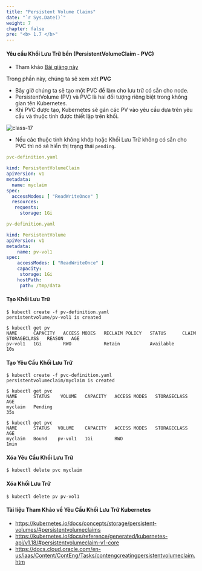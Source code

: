 ```yaml
---
title: "Persistent Volume Claims"
date: "`r Sys.Date()`"
weight: 7
chapter: false
pre: "<b> 1.7 </b>"
---
```


#### Yêu cầu Khối Lưu Trữ bền (PersistentVolumeClaim - PVC)

  - Tham khảo [Bài giảng này](https://kodekloud.com/topic/persistent-volume-claims-4/)

Trong phần này, chúng ta sẽ xem xét **PVC**

- Bây giờ chúng ta sẽ tạo một PVC để làm cho lưu trữ có sẵn cho node.
- PersistentVolume (PV) và PVC là hai đối tượng riêng biệt trong không gian tên Kubernetes.
- Khi PVC được tạo, Kubernetes sẽ gán các PV vào yêu cầu dựa trên yêu cầu và thuộc tính được thiết lập trên khối.

![class-17](../../images/class17.PNG)

- Nếu các thuộc tính không khớp hoặc Khối Lưu Trữ không có sẵn cho PVC thì nó sẽ hiển thị trạng thái `pending`.

```yaml
pvc-definition.yaml

kind: PersistentVolumeClaim
apiVersion: v1
metadata:
  name: myclaim
spec:
  accessModes: [ "ReadWriteOnce" ]
  resources:
   requests:
     storage: 1Gi
```

```yaml
pv-definition.yaml

kind: PersistentVolume
apiVersion: v1
metadata:
    name: pv-vol1
spec:
    accessModes: [ "ReadWriteOnce" ]
    capacity:
     storage: 1Gi
    hostPath:
     path: /tmp/data
```

#### Tạo Khối Lưu Trữ

```
$ kubectl create -f pv-definition.yaml
persistentvolume/pv-vol1 is created

$ kubectl get pv
NAME      CAPACITY   ACCESS MODES   RECLAIM POLICY   STATUS      CLAIM   STORAGECLASS   REASON   AGE
pv-vol1   1Gi        RWO            Retain           Available                                   10s
```


#### Tạo Yêu Cầu Khối Lưu Trữ

```
$ kubectl create -f pvc-definition.yaml
persistentvolumeclaim/myclaim is created

$ kubectl get pvc
NAME      STATUS    VOLUME   CAPACITY   ACCESS MODES   STORAGECLASS   AGE
myclaim   Pending                                                     35s

$ kubectl get pvc
NAME      STATUS   VOLUME    CAPACITY   ACCESS MODES   STORAGECLASS   AGE
myclaim   Bound    pv-vol1   1Gi        RWO                           1min

```

#### Xóa Yêu Cầu Khối Lưu Trữ

```
$ kubectl delete pvc myclaim
```

#### Xóa Khối Lưu Trữ

```
$ kubectl delete pv pv-vol1
```


#### Tài liệu Tham Khảo về Yêu Cầu Khối Lưu Trữ Kubernetes

- https://kubernetes.io/docs/concepts/storage/persistent-volumes/#persistentvolumeclaims
- https://kubernetes.io/docs/reference/generated/kubernetes-api/v1.18/#persistentvolumeclaim-v1-core
- https://docs.cloud.oracle.com/en-us/iaas/Content/ContEng/Tasks/contengcreatingpersistentvolumeclaim.htm